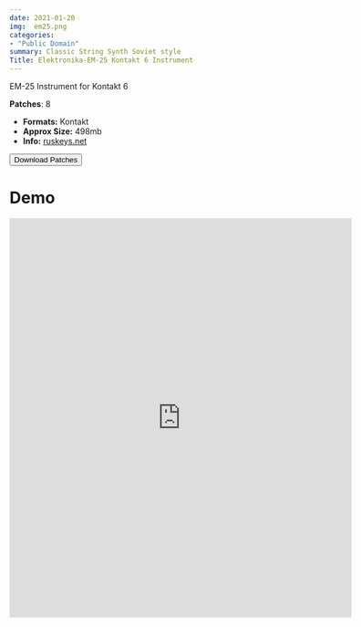 ```yaml
---
date: 2021-01-20
img:  em25.png
categories: 
- "Public Domain"
summary: Classic String Synth Soviet style
Title: Elektronika-EM-25 Kontakt 6 Instrument
---
```




 EM-25 Instrument for Kontakt 6

  **Patches**: 8
-   **Formats:** Kontakt
-   **Approx Size:** 498mb
-   **Info:** [ruskeys.net](http://www.ruskeys.net/eng/base/electr25.php)


<div class="buttons"> <a href="https://github.com/publicsamples/Elektronika-EM-25-K6"> <button>Download Patches</button></a></div>


# Demo

<iframe width="600" height="700" src="https://www.modularsamples.com/Demos/demos/em25.html" frameborder="0" allow="accelerometer; autoplay; clipboard-write; encrypted-media; gyroscope; picture-in-picture" allowfullscreen></iframe>

